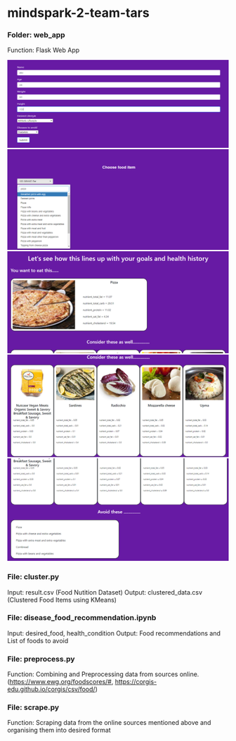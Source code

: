 # mindspark-2-team-tars

### Folder: web_app
Function: Flask Web App

<img src="images/image(5).png" width="600" height="200">
<img src="images/image(1).png">
<img src="images/image(2).png">
<img src="images/image(3).png">
<img src="images/image(4).png">

### File: cluster.py
Input: result.csv (Food Nutition Dataset)
Output: clustered_data.csv (Clustered Food Items using KMeans)

### File: disease_food_recommendation.ipynb
Input: desired_food, health_condition
Output: Food recommendations and List of foods to avoid

### File: preprocess.py
Function: Combining and Preprocessing data from sources online. (https://www.ewg.org/foodscores/#, https://corgis-edu.github.io/corgis/csv/food/)

### File: scrape.py
Function: Scraping data from the online sources mentioned above and organising them into desired format 
